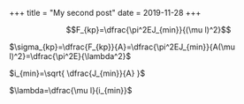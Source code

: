 +++
title = "My second post"
date = 2019-11-28
+++

$$F_{kp}=\dfrac{\pi^2EJ_{min}}{(\mu l)^2}$$

$\sigma_{kp}=\dfrac{F_{kp}}{A}=\dfrac{\pi^2EJ_{min}}{A(\mu l)^2}=\dfrac{\pi^2E}{\lambda^2}$

$i_{min}=\sqrt{ \dfrac{J_{min}}{A} }$

$\lambda=\dfrac{\mu l}{i_{min}}$
